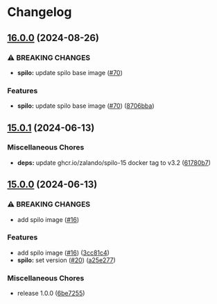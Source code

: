 # Changelog

## [16.0.0](https://github.com/teutonet/oci-images/compare/spilo-v15.0.1...spilo-v16.0.0) (2024-08-26)


### ⚠ BREAKING CHANGES

* **spilo:** update spilo base image ([#70](https://github.com/teutonet/oci-images/issues/70))

### Features

* **spilo:** update spilo base image ([#70](https://github.com/teutonet/oci-images/issues/70)) ([8706bba](https://github.com/teutonet/oci-images/commit/8706bba110b7b5cefee4045c29a246829d4e7a42))

## [15.0.1](https://github.com/teutonet/oci-images/compare/spilo-v15.0.0...spilo-v15.0.1) (2024-06-13)


### Miscellaneous Chores

* **deps:** update ghcr.io/zalando/spilo-15 docker tag to v3.2 ([61780b7](https://github.com/teutonet/oci-images/commit/61780b72000aff01130d95c228974a19a7889380))

## [15.0.0](https://github.com/teutonet/oci-images/compare/spilo-v14.0.0...spilo-v15.0.0) (2024-06-13)


### ⚠ BREAKING CHANGES

* add spilo image ([#16](https://github.com/teutonet/oci-images/issues/16))

### Features

* add spilo image ([#16](https://github.com/teutonet/oci-images/issues/16)) ([3cc81c4](https://github.com/teutonet/oci-images/commit/3cc81c4e814d30b083a6a8e23cf9d843dd34efc3))
* **spilo:** set version ([#20](https://github.com/teutonet/oci-images/issues/20)) ([a25e277](https://github.com/teutonet/oci-images/commit/a25e2773c501ae907d45545edb7527d6b69c1853))


### Miscellaneous Chores

* release 1.0.0 ([6be7255](https://github.com/teutonet/oci-images/commit/6be725545d58cb559c435c759af1f25b69743186))
